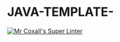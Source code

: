 # JAVA-TEMPLATE-
[![Mr Coxall's Super Linter](README.md/../../../workflows/Mr%20Coxall's%20Super%20Linter/badge.svg)](README.md/../../../actions)
